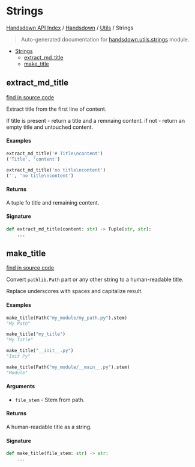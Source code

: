 # Strings

[Handsdown API Index](../../README.md#handsdown-api-index) /
[Handsdown](../index.md#handsdown) /
[Utils](./index.md#utils) /
Strings

> Auto-generated documentation for [handsdown.utils.strings](https://github.com/vemel/handsdown/blob/main/handsdown/utils/strings.py) module.

- [Strings](#strings)
  - [extract_md_title](#extract_md_title)
  - [make_title](#make_title)

## extract_md_title

[find in source code](https://github.com/vemel/handsdown/blob/main/handsdown/utils/strings.py#L48)

Extract title from the first line of content.

If title is present - return a title and a remnaing content.
if not - return an empty title and untouched content.

#### Examples

```python
extract_md_title('# Title\ncontent')
('Title', 'content')

extract_md_title('no title\ncontent')
('', 'no title\ncontent')
```

#### Returns

A tuple fo title and remaining content.

#### Signature

```python
def extract_md_title(content: str) -> Tuple[str, str]:
    ...
```



## make_title

[find in source code](https://github.com/vemel/handsdown/blob/main/handsdown/utils/strings.py#L7)

Convert `pathlib.Path` part or any other string to a human-readable title.

Replace underscores with spaces and capitalize result.

#### Examples

```python
make_title(Path("my_module/my_path.py").stem)
"My Path"

make_title("my_title")
"My Title"

make_title("__init__.py")
"Init Py"

make_title(Path("my_module/__main__.py").stem)
"Module"
```

#### Arguments

- `file_stem` - Stem from path.

#### Returns

A human-readable title as a string.

#### Signature

```python
def make_title(file_stem: str) -> str:
    ...
```



